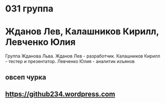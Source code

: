 # 031 группа
# Жданов Лев, Калашников Кирилл, Левченко Юлия
Группа Жданова Льва.
  Жданов Лев - разработчик.
  Калашников Кирилл - тестер и презентатор.
  Левченко Юлия - аналитик изъянов
## овсеп чурка
## https://github234.wordpress.com
